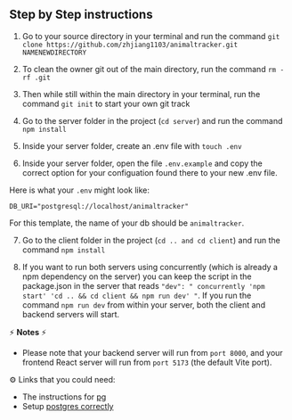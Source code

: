 
## Step by Step instructions 


1. Go to your source directory in your terminal and run the command `git clone https://github.com/zhjiang1103/animaltracker.git NAMENEWDIRECTORY`

2. To clean the owner git out of the main directory, run the command `rm -rf .git`

3. Then while still within the main directory in your terminal, run the command `git init` to start your own git track 


4. Go to the server folder in the project (`cd server`) and run the command `npm install`

5. Inside your server folder, create an .env file with `touch .env`


6. Inside your server folder, open the file `.env.example` and copy the correct option for your configuation found there to your new .env file. 

Here is what your `.env` might look like:

```
DB_URI="postgresql://localhost/animaltracker"
``` 
For this template, the name of your db should be `animaltracker`.

7. Go to the client folder in the project (`cd .. and cd client`) and run the command `npm install`

8. If you want to run both servers using concurrently (which is already a npm dependency on the server) you can keep the script in the package.json in the server that reads `"dev": " concurrently 'npm start' 'cd .. && cd client && npm run dev' "`. If you run the command `npm run dev` from within your server, both the client and backend servers will start.

⚡ **Notes** ⚡  
* Please note that your backend server will run from `port 8000`, and your frontend React server will run from `port 5173` (the default Vite port).

⚙️ Links that you could need:

* The instructions for [pg](https://node-postgres.com/apis/pool)  
* Setup [postgres correctly](https://github.com/Techtonica/curriculum/blob/main/databases/installing-postgresql.md)


